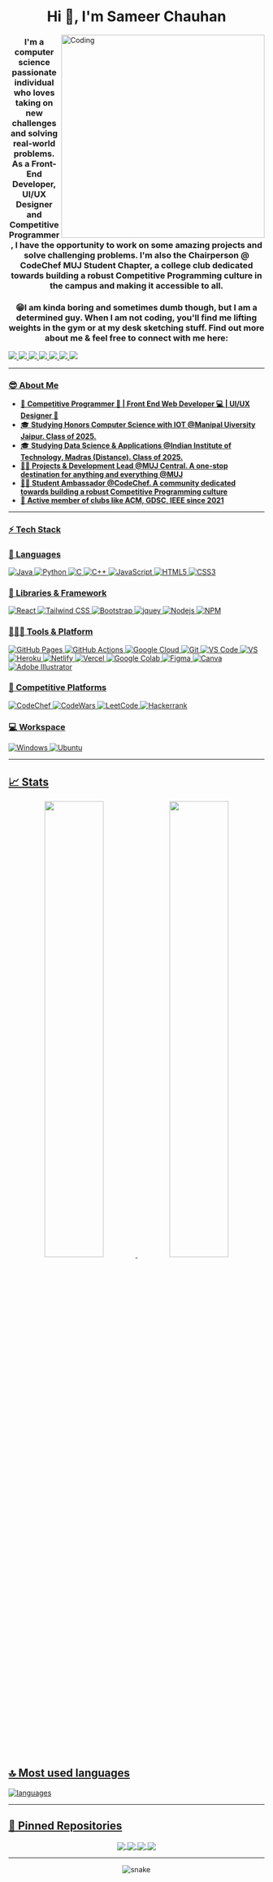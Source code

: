 <h1 align="center">Hi 👋, I'm Sameer Chauhan</h1>
<img align="right" alt="Coding" width="400" src="https://i.ibb.co/vmMY3RY/gitright.webp">

<h3 align="center">I'm a computer science passionate individual who loves taking on new challenges and solving real-world problems. As a Front-End Developer, UI/UX Designer and Competitive Programmer, I have the opportunity to work on some amazing projects and solve challenging problems. I'm also the Chairperson @ CodeChef MUJ Student Chapter, a college club dedicated towards building a robust Competitive Programming culture in the campus and making it accessible to all.</h3>

###
<h3 align="center"> 😁I am kinda boring and sometimes dumb though, but I am a determined guy. When I am not coding, you'll find me lifting weights in the gym or at my desk sketching stuff. Find out more about me & feel free to connect with me here:</h3>

<p align="left">
	<a href="https://www.linkedin.com/in/cbsameer/">
		<img src="https://img.shields.io/badge/LinkedIn-0077B5?style=for-the-badge&logo=linkedin&logoColor=white" />
	</a>
	<a href="https://twitter.com/samunicode">
		<img src="https://img.shields.io/badge/Twitter-1DA1F2?style=for-the-badge&logo=twitter&logoColor=white" />
	</a>
	<a href="https://instagram.com/code.w.sameer">
		<img src="https://camo.githubusercontent.com/32de3d6ae0d152d74e6672352d26fa61f265b2bddbca55655b4c413a97c17385/68747470733a2f2f696d672e736869656c64732e696f2f7374617469632f76313f7374796c653d666f722d7468652d6261646765266d6573736167653d496e7374616772616d26636f6c6f723d453434303546266c6f676f3d496e7374616772616d266c6f676f436f6c6f723d464646464646266c6162656c3d" />
	</a>
	<a href="https://dev.to/samunicode">
		<img src="https://img.shields.io/badge/dev.to-0A0A0A?style=for-the-badge&logo=devdotto&logoColor=white" />
	</a>
        <a href="https://www.sameerchauhan.in/">
		<img src="https://img.shields.io/badge/portfolio-1AA260?style=for-the-badge&logo=About.me&logoColor=white" />
	</a>
	<a href="https://linktr.ee/cbsameer">
		<img src="https://camo.githubusercontent.com/099d6848831a78c1b3b13e741a56803c70ab02d9b77c41f5e04c15999f0ae9d6/68747470733a2f2f696d672e736869656c64732e696f2f7374617469632f76313f7374796c653d666f722d7468652d6261646765266d6573736167653d4c696e6b7472656526636f6c6f723d323232323232266c6f676f3d4c696e6b74726565266c6f676f436f6c6f723d333945303942266c6162656c3d" />
	</a>
        <a href="mailto:contact@sameerchauhan.in">
		<img src="https://img.shields.io/badge/Gmail-D14836?style=for-the-badge&logo=gmail&logoColor=white" />
</p>

---
### 😎 About Me 
- 🚀 **Competitive Programmer 🧠 | Front End Web Developer 💻 | UI/UX Designer 🎨**
- 🎓 **Studying Honors Computer Science with IOT @Manipal Uiversity Jaipur. Class of 2025.** 
- 🎓 **Studying Data Science & Applications @Indian Institute of Technology, Madras (Distance). Class of 2025.**
- 🧑‍💻 **Projects & Development Lead @MUJ Central. A one-stop destination for anything and everything @MUJ**
- 🧑‍💻 **Student Ambassador @CodeChef. A community dedicated towards building a robust Competitive Programming culture**
- 🚀 **Active member of clubs like ACM, GDSC, IEEE since 2021**
---

### ⚡ Tech Stack

### 🚀 Languages

![Java](https://img.shields.io/badge/Java-ED8B00?style=for-the-badge&logo=java&logoColor=white)
![Python](https://img.shields.io/badge/Python-FFD43B?style=for-the-badge&logo=python&logoColor=306998)
![C](https://img.shields.io/badge/C-00599C?style=for-the-badge&logo=c&logoColor=white)
![C++](https://img.shields.io/badge/C%2B%2B-00599C?style=for-the-badge&logo=c%2B%2B&logoColor=white)
![JavaScript](https://img.shields.io/badge/JavaScript-323330?style=for-the-badge&logo=javascript&logoColor=F7DF1E)
![HTML5](https://img.shields.io/badge/HTML5-E34F26?style=for-the-badge&logo=html5&logoColor=white)
![CSS3](https://img.shields.io/badge/CSS3-1572B6?style=for-the-badge&logo=css3&logoColor=white)

### 🧩 Libraries & Framework

![React](https://img.shields.io/badge/React-20232A?style=for-the-badge&logo=react&logoColor=61DAFB)
![Tailwind CSS](https://camo.githubusercontent.com/5d16e7fdd964ebca50ca82d6c8b081045630340427c463f4470050acd4e50ef3/68747470733a2f2f696d672e736869656c64732e696f2f7374617469632f76313f7374796c653d666f722d7468652d6261646765266d6573736167653d5461696c77696e642b43535326636f6c6f723d323232323232266c6f676f3d5461696c77696e642b435353266c6f676f436f6c6f723d303642364434266c6162656c3d)
![Bootstrap](https://img.shields.io/badge/Bootstrap-563D7C?style=for-the-badge&logo=bootstrap&logoColor=white)
![jquey](https://img.shields.io/badge/jQuery-0769AD?style=for-the-badge&logo=jquery&logoColor=white)
![Nodejs](https://img.shields.io/badge/Node.js-339933?style=for-the-badge&logo=nodedotjs&logoColor=white)
![NPM](https://img.shields.io/badge/npm-CB3837?style=for-the-badge&logo=npm&logoColor=white)


### 🧑🏻‍💻 Tools & Platform

![GitHub Pages](https://img.shields.io/badge/GitHub_Pages-100000?style=for-the-badge&logo=github&logoColor=white)
![GitHub Actions](https://img.shields.io/badge/GitHub_Actions-2088FF?style=for-the-badge&logo=github-actions&logoColor=white)
![Google Cloud](https://img.shields.io/badge/Google_Cloud-4285F4?style=for-the-badge&logo=google-cloud&logoColor=white)
![Git](https://img.shields.io/badge/Git-F05032?style=for-the-badge&logo=git&logoColor=white)
![VS Code](https://img.shields.io/badge/Visual_Studio_Code-0078D4?style=for-the-badge&logo=visual%20studio%20code&logoColor=white)
![VS](https://img.shields.io/badge/Visual_Studio-5C2D91?style=for-the-badge&logo=visual%20studio&logoColor=white)
![Heroku](https://img.shields.io/badge/Heroku-430098?style=for-the-badge&logo=heroku&logoColor=white)
![Netlify](https://img.shields.io/badge/Netlify-00C7B7?style=for-the-badge&logo=netlify&logoColor=white)
![Vercel](https://img.shields.io/badge/Vercel-000000?style=for-the-badge&logo=vercel&logoColor=white)
![Google Colab](https://img.shields.io/badge/Colab-F9AB00?style=for-the-badge&logo=googlecolab&color=525252)
![Figma](https://img.shields.io/badge/Figma-F24E1E?style=for-the-badge&logo=figma&logoColor=white)
![Canva](https://img.shields.io/badge/Canva-%2300C4CC.svg?&style=for-the-badge&logo=Canva&logoColor=white)
![Adobe Illustrator](https://img.shields.io/badge/Adobe%20Illustrator-FF9A00?style=for-the-badge&logo=adobe%20illustrator&logoColor=white)


### 🧠 Competitive Platforms

![CodeChef](https://camo.githubusercontent.com/874c4f73d0e7b82813f45086dfacf916b10535e64e1d5b8c41abebb68e7226d5/68747470733a2f2f696d672e736869656c64732e696f2f7374617469632f76313f7374796c653d666f722d7468652d6261646765266d6573736167653d436f64654368656626636f6c6f723d354234363338266c6f676f3d436f646543686566266c6f676f436f6c6f723d464646464646266c6162656c3d)
![CodeWars](https://camo.githubusercontent.com/132ef30cc3c67c61fc3d5ea6db7d4aca15ceaacec1e8d39f4f514ba002f5b854/68747470733a2f2f696d672e736869656c64732e696f2f7374617469632f76313f7374796c653d666f722d7468652d6261646765266d6573736167653d436f64657761727326636f6c6f723d423133363145266c6f676f3d436f646577617273266c6f676f436f6c6f723d464646464646266c6162656c3d)
![LeetCode](https://camo.githubusercontent.com/3c610fbb56cb54a4720f012dc4625f721ca5afbdecc30dd1f3380edb2f4fe571/68747470733a2f2f696d672e736869656c64732e696f2f7374617469632f76313f7374796c653d666f722d7468652d6261646765266d6573736167653d4c656574436f646526636f6c6f723d323232323232266c6f676f3d4c656574436f6465266c6f676f436f6c6f723d464641313136266c6162656c3d)
![Hackerrank](https://camo.githubusercontent.com/a922290ca0cc49837627be7d83dee7cbafb2328b5f38efdc62f9ba3858a1eede/68747470733a2f2f696d672e736869656c64732e696f2f7374617469632f76313f7374796c653d666f722d7468652d6261646765266d6573736167653d4861636b657252616e6b26636f6c6f723d323232323232266c6f676f3d4861636b657252616e6b266c6f676f436f6c6f723d303045413634266c6162656c3d)

### 💻 Workspace

![Windows](https://img.shields.io/badge/Windows-0078D6?style=for-the-badge&logo=windows&logoColor=white)
![Ubuntu](https://img.shields.io/badge/Ubuntu-E95420?style=for-the-badge&logo=ubuntu&logoColor=white)

---

## 📈 Stats

<p align="center">
  <img width="48%" src="https://github-readme-stats.vercel.app/api?username=samunicode&show_icons=true&hide_border=true&theme=tokyonight" />
  <img width="48%" src="https://github-readme-stats.vercel.app/api?user=samunicode&hide_border=true&theme=tokyonight" />
</p>

## 🔝 Most used languages

  <img alt="languages" src="https://github-readme-stats.vercel.app/api/top-langs/?username=samunicode&layout=compact&hide_border=true&theme=tokyonight" />

---

## 📕 Pinned Repositories

<p align="center">
<a href="https://github.com/samunicode/sameer-s_resume">
  <img align="center" src="https://github-readme-stats.vercel.app/api/pin/?username=samunicode&repo=sameer-s_resume&hide_border=true&theme=tokyonight" />
</a> 
	
<a href="https://github.com/samunicode/MUJ-Central">
  <img align="center" src="https://github-readme-stats.vercel.app/api/pin/?username=samunicode&repo=MUJ-Central&hide_border=true&theme=algolia" />
</a>

<a href="https://github.com/samunicode/RPGen">
  <img align="center" src="https://github-readme-stats.vercel.app/api/pin/?username=samunicode&repo=RPGen&hide_border=true&theme=tokyonight" />
</a>

<!--- <a href="https://github.com/samunicode/Weather-App">
  <img align="center" src="https://github-readme-stats.vercel.app/api/pin/?username=samunicode&repo=Weather-App&hide_border=true&theme=algolia" />
</a>

<!--- <a href="https://github.com/samunicode/Netflix-Clone">
  <img align="center" src="https://github-readme-stats.vercel.app/api/pin/?username=samunicode&repo=Netflix-Clone&hide_border=true&theme=algolia" />
</a> -->

<a href="https://github.com/samunicode/Music-Player">
  <img align="center" src="https://github-readme-stats.vercel.app/api/pin/?username=samunicode&repo=Music-Player&hide_border=true&theme=tokyonight" />
</a>


</p>


---

<p align="center">
   <img src="https://github.com/samunicode/samunicode/blob/output/github-contribution-grid-snake.svg" alt="snake">
</p>
